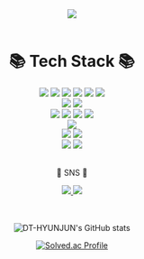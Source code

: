 <div align=center>
	<img src="https://capsule-render.vercel.app/api?type=cylinder&color=d1dfe8&height=130&section=header&text=HyunJun%20Github!&fontSize=70" />	
</div>
<br>
<div align=center>
	<h1>📚 Tech Stack 📚</h1>
</div>

<div align="center">
	<img src="https://img.shields.io/badge/C-A8B9CC?style=flat&logo=C&logoColor=white"/>
	<img src="https://img.shields.io/badge/C++-00599C?style=flat&logo=C%2B%2B&logoColor=white"/>
	<img src="https://img.shields.io/badge/C%23-239120?style=flat&logo=csharp&logoColor=white"/>
	<img src="https://img.shields.io/badge/JAVA-007396?style=flat&logo=java&logoColor=white">
	<img src="https://img.shields.io/badge/PYTHON-3776AB?style=flat&logo=Python&logoColor=white"/>
	<img src="https://img.shields.io/badge/TENSORFLOW-FF6F00?style=flat&logo=tensorflow&logoColor=white"/>
	<br>
	<img src="https://img.shields.io/badge/ORACLE-F80000?style=flat&logo=oracle&logoColor=white">
	<img src="https://img.shields.io/badge/MYSQL-4479A1?style=flat&logo=mysql&logoColor=white">
	<br>
	<img src="https://img.shields.io/badge/DJANGO-092E20?style=flat&logo=django&logoColor=white">
	<img src="https://img.shields.io/badge/UNITY-FFFFFF?style=flat&logo=unity&logoColor=black">
	<img src="https://img.shields.io/badge/ANDROID STUDIO-3DDC84?style=flat&logo=androidstudio&logoColor=white">
	<img src="https://img.shields.io/badge/JUPYTER-F37626?style=flat&logo=jupyter&logoColor=white">
	<br>
	<img src="https://img.shields.io/badge/LINUX-FCC624?style=flat&logo=linux&logoColor=black">
	<br>
	<img src="https://img.shields.io/badge/RASPBERRY PI-A22846?style=flat&logo=raspberrypi&logoColor=white">
	<img src="https://img.shields.io/badge/ARDUINO-00979D?style=flat&logo=ARDUINO&logoColor=white">
	<br>
	<img src="https://img.shields.io/badge/GITHUB-181717?style=flat&logo=GitHub&logoColor=white"/>
	<img src="https://img.shields.io/badge/GIT-F05032?style=flat&logo=Git&logoColor=white"/>
</div>

<br>

<div align=center>
	<p>🎨 SNS 🎨</p>
</div>
<div align=center>
	<a href="https://www.instagram.com/dthyunjun/">
		<img src="https://img.shields.io/badge/Instagram-E4405F?style=flat&logo=Instagram&logoColor=white"/>
	</a>
	<a href="https://code-voyage.tistory.com/">
		<img src="https://img.shields.io/badge/Tistory-000000?style=flat&logo=Tistory&logoColor=white"/>
	</a>
</div>
<br></br>

<div align=center>

![DT-HYUNJUN's GitHub stats](https://github-readme-stats.vercel.app/api?username=DT-HYUNJUN&show_icons=true&theme=slateorange)

[![Solved.ac Profile](http://mazassumnida.wtf/api/v2/generate_badge?boj=anglelous)](https://solved.ac/anglelous/)

</div>